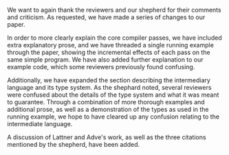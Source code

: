 We want to again thank the reviewers and our shepherd for their comments and criticism. As requested, we 
have made a series of changes to our paper.

In order to more clearly explain the core compiler passes, we have included extra explanatory prose, and
we have threaded a single running example through the paper, showing the incremental effects of each pass 
on the same simple program. We have also added further explanation to our example code, which some 
reviewers previously found confusing. 

Additionally, we have expanded the section describing the intermediary language and its type system.
As the shephard noted, several reviewers were confused about the details of the type system and what it
was meant to guarantee. Through a combination of more thorough examples and additional prose, as well
as a demonstration of the types as used in the running example, we hope to have cleared up any confusion
relating to the intermediate language.

A discussion of Lattner and Adve's work, as well as the three citations mentioned by the shepherd, have been
added. 
